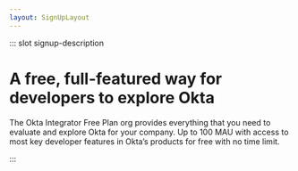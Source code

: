 ```yaml
---
layout: SignUpLayout
---
```


::: slot signup-description
 # A free, full-featured way for developers to explore Okta

The Okta Integrator Free Plan org provides everything that you need to evaluate and explore Okta for your company. Up to 100 MAU with access to most key developer features in Okta’s products for free with no time limit.

:::

<SignUp />
